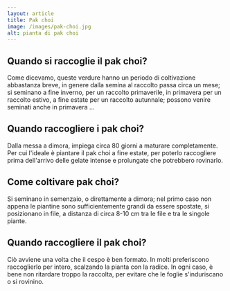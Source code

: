 ```yaml
---
layout: article
title: Pak choi
image: /images/pak-choi.jpg
alt: pianta di pak choi
---
```


## Quando si raccoglie il pak choi?

Come dicevamo, queste verdure hanno un periodo di coltivazione abbastanza breve, in genere dalla semina al raccolto passa circa un mese; si seminano a fine inverno, per un raccolto primaverile, in primavera per un raccolto estivo, a fine estate per un raccolto autunnale; possono venire seminati anche in primavera ...

## Quando raccogliere i pak choi?

Dalla messa a dimora, impiega circa 80 giorni a maturare completamente. Per cui l'ideale è piantare il pak choi a fine estate, per poterlo raccogliere prima dell'arrivo delle gelate intense e prolungate che potrebbero rovinarlo.

## Come coltivare pak choi?

 Si seminano in semenzaio, o direttamente a dimora; nel primo caso non appena le piantine sono sufficientemente grandi da essere spostate, si posizionano in file, a distanza di circa 8-10 cm tra le file e tra le singole piante.

## Quando raccogliere il pak choi?

 Ciò avviene una volta che il cespo è ben formato. In molti preferiscono raccoglierlo per intero, scalzando la pianta con la radice. In ogni caso, è bene non ritardare troppo la raccolta, per evitare che le foglie s'induriscano o si rovinino.

